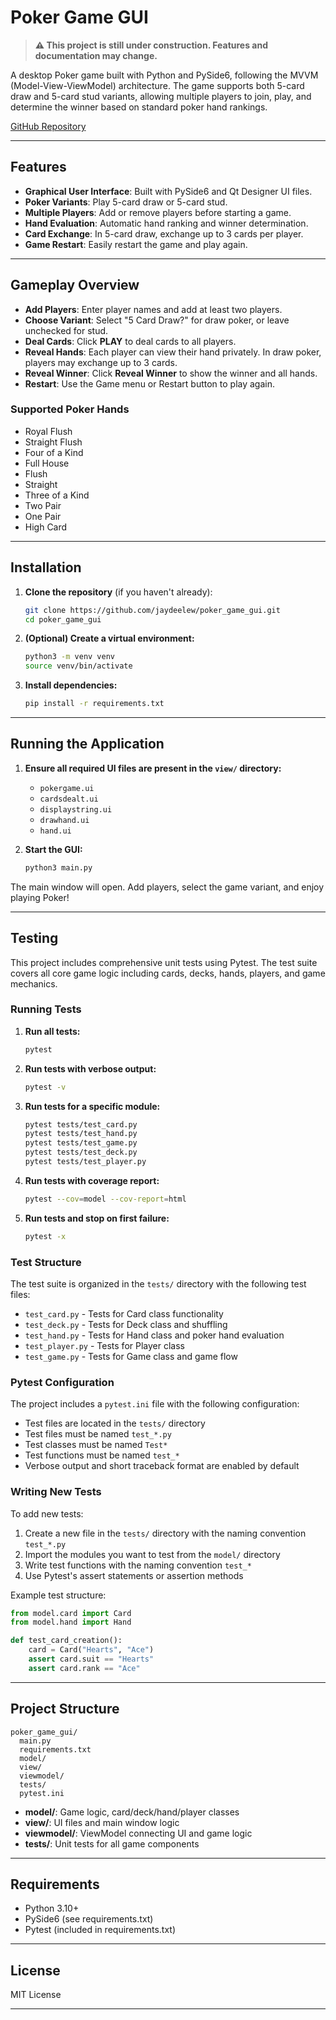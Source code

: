 # Poker Game GUI

> **⚠️ This project is still under construction. Features and documentation may change.**

A desktop Poker game built with Python and PySide6, following the MVVM (Model-View-ViewModel) architecture. The game supports both 5-card draw and 5-card stud variants, allowing multiple players to join, play, and determine the winner based on standard poker hand rankings.

[GitHub Repository](https://github.com/jaydeelew/poker_game_gui)

---

## Features

- **Graphical User Interface**: Built with PySide6 and Qt Designer UI files.
- **Poker Variants**: Play 5-card draw or 5-card stud.
- **Multiple Players**: Add or remove players before starting a game.
- **Hand Evaluation**: Automatic hand ranking and winner determination.
- **Card Exchange**: In 5-card draw, exchange up to 3 cards per player.
- **Game Restart**: Easily restart the game and play again.

---

## Gameplay Overview

- **Add Players**: Enter player names and add at least two players.
- **Choose Variant**: Select "5 Card Draw?" for draw poker, or leave unchecked for stud.
- **Deal Cards**: Click **PLAY** to deal cards to all players.
- **Reveal Hands**: Each player can view their hand privately. In draw poker, players may exchange up to 3 cards.
- **Reveal Winner**: Click **Reveal Winner** to show the winner and all hands.
- **Restart**: Use the Game menu or Restart button to play again.

### Supported Poker Hands

- Royal Flush
- Straight Flush
- Four of a Kind
- Full House
- Flush
- Straight
- Three of a Kind
- Two Pair
- One Pair
- High Card

---

## Installation

1. **Clone the repository** (if you haven't already):

   ```bash
   git clone https://github.com/jaydeelew/poker_game_gui.git
   cd poker_game_gui
   ```

2. **(Optional) Create a virtual environment:**

   ```bash
   python3 -m venv venv
   source venv/bin/activate
   ```

3. **Install dependencies:**
   ```bash
   pip install -r requirements.txt
   ```

---

## Running the Application

1. **Ensure all required UI files are present in the `view/` directory:**

   - `pokergame.ui`
   - `cardsdealt.ui`
   - `displaystring.ui`
   - `drawhand.ui`
   - `hand.ui`

2. **Start the GUI:**
   ```bash
   python3 main.py
   ```

The main window will open. Add players, select the game variant, and enjoy playing Poker!

---

## Testing

This project includes comprehensive unit tests using Pytest. The test suite covers all core game logic including cards, decks, hands, players, and game mechanics.

### Running Tests

1. **Run all tests:**

   ```bash
   pytest
   ```

2. **Run tests with verbose output:**

   ```bash
   pytest -v
   ```

3. **Run tests for a specific module:**

   ```bash
   pytest tests/test_card.py
   pytest tests/test_hand.py
   pytest tests/test_game.py
   pytest tests/test_deck.py
   pytest tests/test_player.py
   ```

4. **Run tests with coverage report:**

   ```bash
   pytest --cov=model --cov-report=html
   ```

5. **Run tests and stop on first failure:**
   ```bash
   pytest -x
   ```

### Test Structure

The test suite is organized in the `tests/` directory with the following test files:

- `test_card.py` - Tests for Card class functionality
- `test_deck.py` - Tests for Deck class and shuffling
- `test_hand.py` - Tests for Hand class and poker hand evaluation
- `test_player.py` - Tests for Player class
- `test_game.py` - Tests for Game class and game flow

### Pytest Configuration

The project includes a `pytest.ini` file with the following configuration:

- Test files are located in the `tests/` directory
- Test files must be named `test_*.py`
- Test classes must be named `Test*`
- Test functions must be named `test_*`
- Verbose output and short traceback format are enabled by default

### Writing New Tests

To add new tests:

1. Create a new file in the `tests/` directory with the naming convention `test_*.py`
2. Import the modules you want to test from the `model/` directory
3. Write test functions with the naming convention `test_*`
4. Use Pytest's assert statements or assertion methods

Example test structure:

```python
from model.card import Card
from model.hand import Hand

def test_card_creation():
    card = Card("Hearts", "Ace")
    assert card.suit == "Hearts"
    assert card.rank == "Ace"
```

---

## Project Structure

```
poker_game_gui/
  main.py
  requirements.txt
  model/
  view/
  viewmodel/
  tests/
  pytest.ini
```

- **model/**: Game logic, card/deck/hand/player classes
- **view/**: UI files and main window logic
- **viewmodel/**: ViewModel connecting UI and game logic
- **tests/**: Unit tests for all game components

---

## Requirements

- Python 3.10+
- PySide6 (see requirements.txt)
- Pytest (included in requirements.txt)

---

## License

MIT License

---

